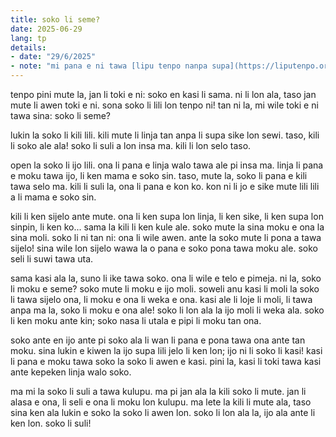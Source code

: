 ```yaml
---
title: soko li seme?
date: 2025-06-29
lang: tp
details:
- date: "29/6/2025"
- note: "mi pana e ni tawa [lipu tenpo nanpa supa](https://liputenpo.org/lipu/nanpa-supa/)."
---
```


tenpo pini mute la, jan li toki e ni: soko en kasi li sama. ni li lon ala, taso jan mute li awen toki e ni. sona soko li lili lon tenpo ni! tan ni la, mi wile toki e ni tawa sina: soko li seme?

lukin la soko li kili lili. kili mute li linja tan anpa li supa sike lon sewi. taso, kili li soko ale ala! soko li suli a lon insa ma. kili li lon selo taso.

open la soko li ijo lili. ona li pana e linja walo tawa ale pi insa ma. linja li pana e moku tawa ijo, li ken mama e soko sin. taso, mute la, soko li pana e kili tawa selo ma. kili li suli la, ona li pana e kon ko. kon ni li jo e sike mute lili lili a li mama e soko sin.

kili li ken sijelo ante mute. ona li ken supa lon linja, li ken sike, li ken supa lon sinpin, li ken ko... sama la kili li ken kule ale. soko mute la sina moku e ona la sina moli. soko li ni tan ni: ona li wile awen. ante la soko mute li pona a tawa sijelo! sina wile lon sijelo wawa la o pana e soko pona tawa moku ale. soko seli li suwi tawa uta.

sama kasi ala la, suno li ike tawa soko. ona li wile e telo e pimeja. ni la, soko li moku e seme? soko mute li moku e ijo moli. soweli anu kasi li moli la soko li tawa sijelo ona, li moku e ona li weka e ona. kasi ale li loje li moli, li tawa anpa ma la, soko li moku e ona ale! soko li lon ala la ijo moli li weka ala. soko li ken moku ante kin; soko nasa li utala e pipi li moku tan ona.

soko ante en ijo ante pi soko ala li wan li pana e pona tawa ona ante tan moku. sina lukin e kiwen la ijo supa lili jelo li ken lon; ijo ni li soko li kasi! kasi li pana e moku tawa soko la soko li awen e kasi. pini la, kasi li toki tawa kasi ante kepeken linja walo soko.

ma mi la soko li suli a tawa kulupu. ma pi jan ala la kili soko li mute. jan li alasa e ona, li seli e ona li moku lon kulupu. ma lete la kili li mute ala, taso sina ken ala lukin e soko la soko li awen lon. soko li lon ala la, ijo ala ante li ken lon. soko li suli!
